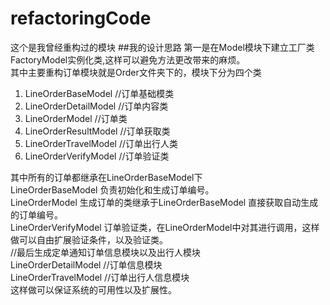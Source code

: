 # refactoringCode
这个是我曾经重构过的模块
##我的设计思路
第一是在Model模块下建立工厂类FactoryModel实例化类,这样可以避免方法更改带来的麻烦。<br />
其中主要重构订单模块就是Order文件夹下的，模块下分为四个类<br />
1. LineOrderBaseModel //订单基础模类
2. LineOrderDetailModel //订单内容类
3. LineOrderModel //订单类
4. LineOrderResultModel //订单获取类
5. LineOrderTravelModel //订单出行人类
6. LineOrderVerifyModel //订单验证类

 其中所有的订单都继承在LineOrderBaseModel下 <br />
 LineOrderBaseModel 负责初始化和生成订单编号。 <br />
 LineOrderModel 生成订单的类继承于LineOrderBaseModel 直接获取自动生成的订单编号。 <br />
 LineOrderVerifyModel 订单验证类，在LineOrderModel中对其进行调用，这样做可以自由扩展验证条件，以及验证类。 <br />
 //最后生成定单通知订单信息模块以及出行人模块 <br />
 LineOrderDetailModel //订单信息模块 <br />
 LineOrderTravelModel //订单出行人信息模块 <br />
 这样做可以保证系统的可用性以及扩展性。 <br />

